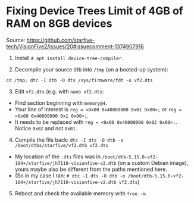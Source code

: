 # Fixing Device Trees Limit of 4GB of RAM on 8GB devices

Source: https://github.com/starfive-tech/VisionFive2/issues/20#issuecomment-1374907916

01. Install `# apt install device-tree-compiler`.

02. Decompile your source dtb into `/tmp` (on a booted-up system):
```
cd /tmp; dtc -I dtb -O dts /sys/firmware/fdt -o vf2.dts
```

03. Edit `vf2.dts` (e.g. with `nano vf2.dts`:
- Find section beginning with `memory@4`.
- Your line of interest is `reg = <0x00 0x40000000 0x01 0x00>;` or `reg = <0x00 0x40000000 0x1 0x00>;`.
- It needs to be replaced with `reg = <0x00 0x40000000 0x02 0x00>;`. Notice `0x02` and not `0x01`.

04. Compile the file back: `dtc -I dts -O dtb -o /boot/dtbs/starfive/vf2.dtb vf2.dts`
- My location of the `.dts` files was in `/boot/dtb-5.15.0-vf2-104+/starfive/jh7110-visionfive-v2.dtb` (on a custom Debian image), yours maybe also be different from the paths mentioned here.
- (So in my case I ran: `# dtc -I dts -O dtb -o /boot/dtb-5.15.0-vf2-104+/starfive/jh7110-visionfive-v2.dtb vf2.dts`)

05. Reboot and check the available memory with `free -m`.
